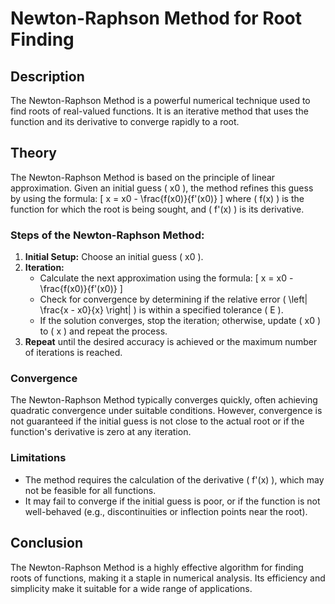 # Newton-Raphson Method for Root Finding

## Description
The Newton-Raphson Method is a powerful numerical technique used to find roots of real-valued functions. It is an iterative method that uses the function and its derivative to converge rapidly to a root.

## Theory
The Newton-Raphson Method is based on the principle of linear approximation. Given an initial guess \( x0 \), the method refines this guess by using the formula:
\[
x = x0 - \frac{f(x0)}{f'(x0)}
\]
where \( f(x) \) is the function for which the root is being sought, and \( f'(x) \) is its derivative.

### Steps of the Newton-Raphson Method:
1. **Initial Setup:** Choose an initial guess \( x0 \).
2. **Iteration:**
   - Calculate the next approximation using the formula:
     \[
     x = x0 - \frac{f(x0)}{f'(x0)}
     \]
   - Check for convergence by determining if the relative error \( \left| \frac{x - x0}{x} \right| \) is within a specified tolerance \( E \).
   - If the solution converges, stop the iteration; otherwise, update \( x0 \) to \( x \) and repeat the process.
3. **Repeat** until the desired accuracy is achieved or the maximum number of iterations is reached.

### Convergence
The Newton-Raphson Method typically converges quickly, often achieving quadratic convergence under suitable conditions. However, convergence is not guaranteed if the initial guess is not close to the actual root or if the function's derivative is zero at any iteration.

### Limitations
- The method requires the calculation of the derivative \( f'(x) \), which may not be feasible for all functions.
- It may fail to converge if the initial guess is poor, or if the function is not well-behaved (e.g., discontinuities or inflection points near the root).

## Conclusion
The Newton-Raphson Method is a highly effective algorithm for finding roots of functions, making it a staple in numerical analysis. Its efficiency and simplicity make it suitable for a wide range of applications.

